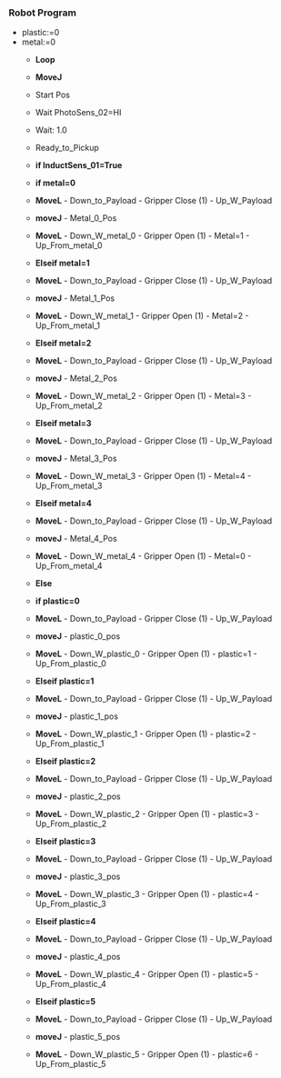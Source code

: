 
### **Robot Program**
- plastic:=0
- metal:=0
  - **Loop**
  
   - **MoveJ**
   - Start Pos
   - Wait PhotoSens_02=HI
   - Wait: 1.0
   - Ready_to_Pickup
   
   - **if InductSens_01=True**
   
    - **if metal=0**
     - **MoveL**
      - Down_to_Payload
      - Gripper Close (1)
      - Up_W_Payload
     - **moveJ**
      - Metal_0_Pos
     - **MoveL**
      - Down_W_metal_0
      - Gripper Open (1)
      - Metal=1
      - Up_From_metal_0
      
    - **Elseif metal=1**
     - **MoveL**
      - Down_to_Payload
      - Gripper Close (1)
      - Up_W_Payload
     - **moveJ**
      - Metal_1_Pos
     - **MoveL**
      - Down_W_metal_1
      - Gripper Open (1)
      - Metal=2
      - Up_From_metal_1
      
    - **Elseif metal=2**
     - **MoveL**
      - Down_to_Payload
      - Gripper Close (1)
      - Up_W_Payload
     - **moveJ**
      - Metal_2_Pos
     - **MoveL**
      - Down_W_metal_2
      - Gripper Open (1)
      - Metal=3
      - Up_From_metal_2  
      
    - **Elseif metal=3**
     - **MoveL**
      - Down_to_Payload
      - Gripper Close (1)
      - Up_W_Payload
     - **moveJ**
      - Metal_3_Pos
     - **MoveL**
      - Down_W_metal_3
      - Gripper Open (1)
      - Metal=4
      - Up_From_metal_3
      
    - **Elseif metal=4**
     - **MoveL**
      - Down_to_Payload
      - Gripper Close (1)
      - Up_W_Payload
     - **moveJ**
      - Metal_4_Pos
     - **MoveL**
      - Down_W_metal_4
      - Gripper Open (1)
      - Metal=0
      - Up_From_metal_4
      
   - **Else**
    - **if plastic=0**
     - **MoveL**
      - Down_to_Payload
      - Gripper Close (1)
      - Up_W_Payload
     - **moveJ**
      - plastic_0_pos
     - **MoveL**
      - Down_W_plastic_0
      - Gripper Open (1)
      - plastic=1
      - Up_From_plastic_0
      
    - **Elseif plastic=1**
     - **MoveL**
      - Down_to_Payload
      - Gripper Close (1)
      - Up_W_Payload
     - **moveJ**
      - plastic_1_pos
     - **MoveL**
      - Down_W_plastic_1
      - Gripper Open (1)
      - plastic=2
      - Up_From_plastic_1
      
    - **Elseif plastic=2**
     - **MoveL**
      - Down_to_Payload
      - Gripper Close (1)
      - Up_W_Payload
     - **moveJ**
      - plastic_2_pos
     - **MoveL**
      - Down_W_plastic_2
      - Gripper Open (1)
      - plastic=3
      - Up_From_plastic_2
      
    - **Elseif plastic=3**
     - **MoveL**
      - Down_to_Payload
      - Gripper Close (1)
      - Up_W_Payload
     - **moveJ**
      - plastic_3_pos
     - **MoveL**
      - Down_W_plastic_3
      - Gripper Open (1)
      - plastic=4
      - Up_From_plastic_3
      
    - **Elseif plastic=4**
     - **MoveL**
      - Down_to_Payload
      - Gripper Close (1)
      - Up_W_Payload
     - **moveJ**
      - plastic_4_pos
     - **MoveL**
      - Down_W_plastic_4
      - Gripper Open (1)
      - plastic=5
      - Up_From_plastic_4
      
    - **Elseif plastic=5**
     - **MoveL**
      - Down_to_Payload
      - Gripper Close (1)
      - Up_W_Payload
     - **moveJ**
      - plastic_5_pos
     - **MoveL**
      - Down_W_plastic_5
      - Gripper Open (1)
      - plastic=6
      - Up_From_plastic_5
